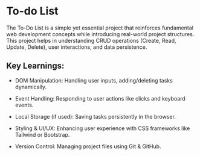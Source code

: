 # To-do List
The To-Do List is a simple yet essential project that reinforces fundamental web development concepts while introducing real-world project structures. This project helps in understanding CRUD operations (Create, Read, Update, Delete), user interactions, and data persistence.

## Key Learnings:

- DOM Manipulation: Handling user inputs, adding/deleting tasks dynamically.

- Event Handling: Responding to user actions like clicks and keyboard events.

- Local Storage (if used): Saving tasks persistently in the browser.

- Styling & UI/UX: Enhancing user experience with CSS frameworks like Tailwind or Bootstrap.

- Version Control: Managing project files using Git & GitHub.
